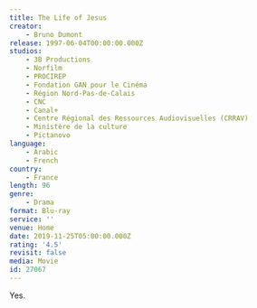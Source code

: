 ```yaml
---
title: The Life of Jesus
creator:
    - Bruno Dumont
release: 1997-06-04T00:00:00.000Z
studios:
    - 3B Productions
    - Norfilm
    - PROCIREP
    - Fondation GAN pour le Cinéma
    - Région Nord-Pas-de-Calais
    - CNC
    - Canal+
    - Centre Régional des Ressources Audiovisuelles (CRRAV)
    - Ministère de la culture
    - Pictanovo
language:
    - Arabic
    - French
country:
    - France
length: 96
genre:
    - Drama
format: Blu-ray
service: ''
venue: Home
date: 2019-11-25T05:00:00.000Z
rating: '4.5'
revisit: false
media: Movie
id: 27067
---
```


Yes.
